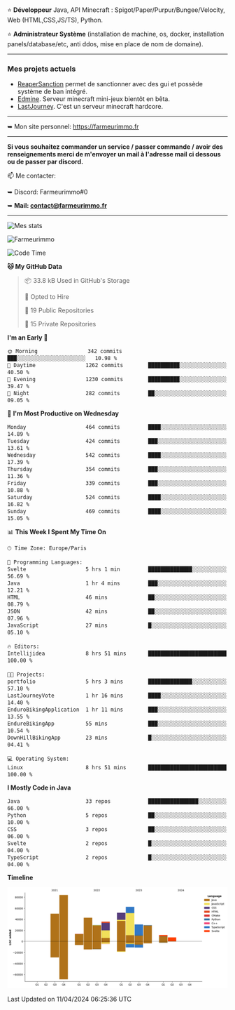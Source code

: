 ⭐ **Développeur** Java, API Minecraft : Spigot/Paper/Purpur/Bungee/Velocity, Web (HTML,CSS,JS/TS), Python.

⭐ **Administrateur Système** (installation de machine, os, docker, installation panels/database/etc, anti ddos, mise en place de nom de domaine).

---

### Mes projets actuels
- [ReaperSanction](https://www.spigotmc.org/resources/reapersanction.89580/) permet de sanctionner avec des gui et possède système de ban intégré.
- [Edmine](https://edmine.net). Serveur minecraft mini-jeux bientôt en bêta.
- [LastJourney](https://lastjourney.fr). C'est un serveur minecraft hardcore.

---

➥ Mon site personnel: https://farmeurimmo.fr

---

**Si vous souhaitez commander un service / passer commande / avoir des renseignements merci de m'envoyer un mail à l'adresse mail ci dessous ou de passer par discord.**

📫 Me contacter:
 
   ➥ Discord: Farmeurimmo#0
   
   ➥ **Mail: contact@farmeurimmo.fr**

---

![Mes stats](https://github-readme-stats.farmeurimmo.fr/api?username=Farmeurimmo&count_private=true&show_icons=true&theme=radical)

<img src="https://komarev.com/ghpvc/?username=Farmeurimmo" alt="Farmeurimmo" />

<!--START_SECTION:waka-->
![Code Time](http://img.shields.io/badge/Code%20Time-1%2C280%20hrs%2058%20mins-blue)

**🐱 My GitHub Data** 

> 📦 33.8 kB Used in GitHub's Storage 
 > 
> 💼 Opted to Hire
 > 
> 📜 19 Public Repositories 
 > 
> 🔑 15 Private Repositories 
 > 
**I'm an Early 🐤** 

```text
🌞 Morning                342 commits         ███░░░░░░░░░░░░░░░░░░░░░░   10.98 % 
🌆 Daytime                1262 commits        ██████████░░░░░░░░░░░░░░░   40.50 % 
🌃 Evening                1230 commits        ██████████░░░░░░░░░░░░░░░   39.47 % 
🌙 Night                  282 commits         ██░░░░░░░░░░░░░░░░░░░░░░░   09.05 % 
```
📅 **I'm Most Productive on Wednesday** 

```text
Monday                   464 commits         ████░░░░░░░░░░░░░░░░░░░░░   14.89 % 
Tuesday                  424 commits         ███░░░░░░░░░░░░░░░░░░░░░░   13.61 % 
Wednesday                542 commits         ████░░░░░░░░░░░░░░░░░░░░░   17.39 % 
Thursday                 354 commits         ███░░░░░░░░░░░░░░░░░░░░░░   11.36 % 
Friday                   339 commits         ███░░░░░░░░░░░░░░░░░░░░░░   10.88 % 
Saturday                 524 commits         ████░░░░░░░░░░░░░░░░░░░░░   16.82 % 
Sunday                   469 commits         ████░░░░░░░░░░░░░░░░░░░░░   15.05 % 
```


📊 **This Week I Spent My Time On** 

```text
🕑︎ Time Zone: Europe/Paris

💬 Programming Languages: 
Svelte                   5 hrs 1 min         ██████████████░░░░░░░░░░░   56.69 % 
Java                     1 hr 4 mins         ███░░░░░░░░░░░░░░░░░░░░░░   12.21 % 
HTML                     46 mins             ██░░░░░░░░░░░░░░░░░░░░░░░   08.79 % 
JSON                     42 mins             ██░░░░░░░░░░░░░░░░░░░░░░░   07.96 % 
JavaScript               27 mins             █░░░░░░░░░░░░░░░░░░░░░░░░   05.10 % 

🔥 Editors: 
Intellijidea             8 hrs 51 mins       █████████████████████████   100.00 % 

🐱‍💻 Projects: 
portfolio                5 hrs 3 mins        ██████████████░░░░░░░░░░░   57.10 % 
LastJourneyVote          1 hr 16 mins        ████░░░░░░░░░░░░░░░░░░░░░   14.40 % 
EnduroBikingApplication  1 hr 11 mins        ███░░░░░░░░░░░░░░░░░░░░░░   13.55 % 
EndureBikingApp          55 mins             ███░░░░░░░░░░░░░░░░░░░░░░   10.54 % 
DownHillBikingApp        23 mins             █░░░░░░░░░░░░░░░░░░░░░░░░   04.41 % 

💻 Operating System: 
Linux                    8 hrs 51 mins       █████████████████████████   100.00 % 
```

**I Mostly Code in Java** 

```text
Java                     33 repos            ████████████████░░░░░░░░░   66.00 % 
Python                   5 repos             ██░░░░░░░░░░░░░░░░░░░░░░░   10.00 % 
CSS                      3 repos             ██░░░░░░░░░░░░░░░░░░░░░░░   06.00 % 
Svelte                   2 repos             █░░░░░░░░░░░░░░░░░░░░░░░░   04.00 % 
TypeScript               2 repos             █░░░░░░░░░░░░░░░░░░░░░░░░   04.00 % 
```



**Timeline**

![Lines of Code chart](https://raw.githubusercontent.com/Farmeurimmo/Farmeurimmo/main/assets/bar_graph.png)


 Last Updated on 11/04/2024 06:25:36 UTC
<!--END_SECTION:waka-->

